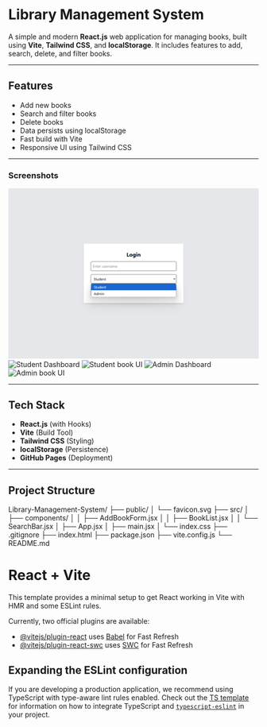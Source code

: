 # Library Management System

A simple and modern **React.js** web application for managing books, built using **Vite**, **Tailwind CSS**, and **localStorage**. It includes features to add, search, delete, and filter books.

---

##  Features

-  Add new books
-  Search and filter books
-  Delete books
-  Data persists using localStorage
-  Fast build with Vite
-  Responsive UI using Tailwind CSS

---
### Screenshots
![Login](src/screenshots/login.png)
![Student Dashboard](src/student-dash.png)
![Student book UI](src/student-ui.png)
![Admin Dashboard](src/adminDash.png)
![Admin book UI](src/admin-ui.png)
   

----

##  Tech Stack

- **React.js** (with Hooks)
- **Vite** (Build Tool)
- **Tailwind CSS** (Styling)
- **localStorage** (Persistence)
- **GitHub Pages** (Deployment)

---

##  Project Structure

Library-Management-System/
├── public/
│ └── favicon.svg
├── src/
│ ├── components/
│ │ ├── AddBookForm.jsx
│ │ ├── BookList.jsx
│ │ └── SearchBar.jsx
│ ├── App.jsx
│ ├── main.jsx
│ └── index.css
├── .gitignore
├── index.html
├── package.json
├── vite.config.js
└── README.md



# React + Vite

This template provides a minimal setup to get React working in Vite with HMR and some ESLint rules.

Currently, two official plugins are available:

- [@vitejs/plugin-react](https://github.com/vitejs/vite-plugin-react/blob/main/packages/plugin-react) uses [Babel](https://babeljs.io/) for Fast Refresh
- [@vitejs/plugin-react-swc](https://github.com/vitejs/vite-plugin-react/blob/main/packages/plugin-react-swc) uses [SWC](https://swc.rs/) for Fast Refresh

## Expanding the ESLint configuration

If you are developing a production application, we recommend using TypeScript with type-aware lint rules enabled. Check out the [TS template](https://github.com/vitejs/vite/tree/main/packages/create-vite/template-react-ts) for information on how to integrate TypeScript and [`typescript-eslint`](https://typescript-eslint.io) in your project.
